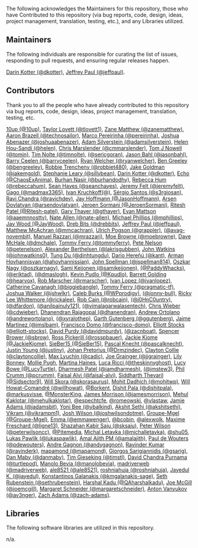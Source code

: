 The following acknowledges the Maintainers for this repository, those who have Contributed to this repository (via bug reports, code, design, ideas, project management, translation, testing, etc.), and any Libraries utilized.

## Maintainers

The following individuals are responsible for curating the list of issues, responding to pull requests, and ensuring regular releases happen.

[Darin Kotter (@dkotter)](https://github.com/dkotter), [Jeffrey Paul (@jeffpaul)](https://github.com/jeffpaul).

## Contributors

Thank you to all the people who have already contributed to this repository via bug reports, code, design, ideas, project management, translation, testing, etc.

[10up (@10up)](https://github.com/10up), [Taylor Lovett (@tlovett1)](https://github.com/tlovett1), [Zane Matthew (@zanematthew)](https://github.com/zanematthew), [Aaron Brazell (@technosailor)](https://github.com/technosailor), [Marco Pereirinha (@pereirinha)](https://github.com/pereirinha), [Joshua Abenazer (@joshuaabenazer)](https://github.com/joshuaabenazer), [Adam Silverstein (@adamsilverstein)](https://github.com/adamsilverstein), [Helen Hou-Sandí (@helen)](https://github.com/helen), [Chris Marslender (@cmmarslender)](https://github.com/cmmarslender), [Tom J Nowell (@tomjn)](https://github.com/tomjn), [Tim Nolte (@timnolte)](https://github.com/timnolte), [(@sericgoran)](https://github.com/sericgoran), [Jason Bahl (@jasonbahl)](https://github.com/jasonbahl), [Barry Ceelen (@barryceelen)](https://github.com/barryceelen), [Ryan Welcher (@ryanwelcher)](https://github.com/ryanwelcher), [Ben Greeley (@bengreeley)](https://github.com/bengreeley), [Robbie Trencheny (@robbiet480)](https://github.com/robbiet480), [Jake Goldman (@jakemgold)](https://github.com/jakemgold), [Stephanie Leary (@sillybean)](https://github.com/sillybean), [Darin Kotter (@dkotter)](https://github.com/dkotter), [Echo (@ChaosExAnima)](https://github.com/ChaosExAnima), [Burhan Nasir (@burhandodhy)](https://github.com/burhandodhy), [Rebecca Hum (@rebeccahum)](https://github.com/rebeccahum), [Sean Hayes (@seanchayes)](https://github.com/seanchayes), [Jeremy Felt (@jeremyfelt)](https://github.com/jeremyfelt), [Gago (@madmax3365)](https://github.com/madmax3365), [Ivan Kruchkoff(@)](https://github.com/ivankruchkoff), [Sérgio Santos (@s3rgiosan)](https://github.com/s3rgiosan), [Ravi Chandra (@ravichdev)](https://github.com/ravichdev), [Jay Hoffmann (@JasonHoffmann)](https://github.com/JasonHoffmann), [Arsen Dovlatyan (@arsendovlatyan)](https://github.com/arsendovlatyan), [Jeroen Sormani (@JeroenSormani)](https://github.com/JeroenSormani), [Ritesh Patel (@Ritesh-patel)](https://github.com/Ritesh-patel), [Gary Thayer (@gthayer)](https://github.com/gthayer), [Evan Mattson (@aaemnnosttv)](https://github.com/aaemnnosttv), [Nate Allen (@nate-allen)](https://github.com/nate-allen), [Michael Phillips (@mphillips)](https://github.com/mphillips), [Jay Wood (@JayWood)](https://github.com/JayWood), [Dreb Bits (@drebbits)](https://github.com/drebbits), [Jeffrey Paul (@jeffpaul)](https://github.com/jeffpaul), [Matthew McAchran (@mmcachran)](https://github.com/mmcachran), [Ulrich Pogson (@grappler)](https://github.com/grappler), [(@avag-novembit)](https://github.com/avag-novembit), [Manuel Razzari (@mrazzari)](https://github.com/mrazzari), [Moe Browne (@moebrowne)](https://github.com/moebrowne), [Dave McHale (@dmchale)](https://github.com/dmchale), [Tommy Ferry (@tommyferry)](https://github.com/tommyferry), [Pete Nelson (@petenelson)](https://github.com/petenelson), [Alexander Berthelsen (@lakrisgubben)](https://github.com/lakrisgubben), [John Watkins (@johnwatkins0)](https://github.com/johnwatkins0), [Tung Du (@dinhtungdu)](https://github.com/dinhtungdu), [Darío Hereñú (@kant)](https://github.com/kant), [Arman Hovhannisyan (@ahovhannissian)](https://github.com/ahovhannissian), [John Spellman (@jspellman814)](https://github.com/jspellman814), [Oszkar Nagy (@oszkarnagy)](https://github.com/oszkarnagy), [Sami Keijonen (@samikeijonen)](https://github.com/samikeijonen), [(@PaddyWhacks)](https://github.com/PaddyWhacks), [(@eriktad)](https://github.com/eriktad), [(@dmaslogh)](https://github.com/dmaslogh), [Kevin Pudlo (@Kpudlo)](https://github.com/Kpudlo), [Barrett Golding (@hearvox)](https://github.com/hearvox), [Rob Marscher (@rmarscher)](https://github.com/rmarscher), [Ivan Lopez (@ivanlopez)](https://github.com/ivanlopez), [Catherine Cavanagh (@biggiebangle)](https://github.com/biggiebangle), [Tommy Ferry (@pragmatic-tf)](https://github.com/pragmatic-tf), [Joshua Walker (@jshwlkr)](https://github.com/jshwlkr), [Caleb Burks (@WPprodigy)](https://github.com/WPprodigy), [(@jonny-bull)](https://github.com/jonny-bull), [Ricky Lee Whittemore (@rickalee)](https://github.com/rickalee), [Rob Cain (@robcain)](https://github.com/robcain), [(@j0HnC0untry)](https://github.com/j0HnC0untry), [(@dfardon)](https://github.com/dfardon), [(@anilpainuly121)](https://github.com/anilpainuly121), [(@vimalagarwalasentech)](https://github.com/vimalagarwalasentech), [Chris Wieber (@cdwieber)](https://github.com/cdwieber), [Dhanendran Rajagopal (@dhanendran)](https://github.com/dhanendran), [Andrew Ortolano (@andrewortolano)](https://github.com/andrewortolano), [(@xyralothep)](https://github.com/xyralothep), [Garth Gutenberg (@ggutenberg)](https://github.com/ggutenberg), [Jaime Martínez (@jmslbam)](https://github.com/jmslbam), [Francisco Domo (@francisco-domo)](https://github.com/francisco-domo), [Elliott Stocks (@elliott-stocks)](https://github.com/elliott-stocks), [David Purdy (@davidmpurdy)](https://github.com/davidmpurdy), [(@zacnboat)](https://github.com/zacnboat), [Spencer Brower (@sbrow)](https://github.com/sbrow), [Ross Pickerill (@rosspbauer)](https://github.com/rosspbauer), [Jackie Kjome (@JackieKjome)](https://github.com/JackieKjome), [SieBer15 (@SieBer15)](https://github.com/SieBer15), [Pascal Knecht (@pascalknecht)](https://github.com/pascalknecht), [Justin Young (@justiny)](https://github.com/justiny), [Johan Pretorius (@Drmzindec)](https://github.com/Drmzindec), [Clayton Collie (@claytoncollie)](https://github.com/claytoncollie), [Max Lyuchin (@cadic)](https://github.com/cadic), [Joe Grainger (@jjgrainger)](https://github.com/jjgrainger), [Lily Bonney](https://www.linkedin.com/in/lilybonney/), [Mollie Pugh](https://www.linkedin.com/in/molliepugh/), [Martina Haines](https://www.linkedin.com/in/martinahaines/), [Luca Ricci (@theskinnyghost)](https://github.com/theskinnyghost), [Lucy Bowe (@LucyTurtle)](https://github.com/LucyTurtle), [Dharmesh Patel (@iamdharmesh)](https://github.com/iamdharmesh), [(@jmstew3)](https://github.com/jmstew3), [Phil Crumm (@pcrumm)](https://github.com/pcrumm), [Faisal Alvi (@faisal-alvi)](https://github.com/faisal-alvi), [Siddharth Thevaril (@Sidsector9)](https://github.com/Sidsector9), [Will Skora (@skorasaurus)](https://github.com/skorasaurus), [Mohit Dadhich (@mohitwp)](https://github.com/mohitwp), [Will Howat-Comandré (@willhowat)](https://github.com/willhowat), [@Borkent](https://github.com/Borkent), [Dishit Pala (@dishitpala)](https://github.com/dishitpala), [@markusvisse](https://github.com/markusvisse), [@MonsterKing](https://github.com/MonsterKing), [James Morrison (@jamesmorrison)](https://github.com/jamesmorrison), [Mehul Kaklotar (@mehulkaklotar)](https://github.com/mehulkaklotar), [@espechtcfe](https://github.com/espechtcfe), [@romeowski](https://github.com/romeowski), [@vlastaw](https://github.com/vlastaw), [Jamie Adams (@jadamsbit)](https://github.com/jadamsbit), [Yoni Bee (@ybalkind)](https://github.com/ybalkind), [Akshit Sethi (@akshitsethi)](https://github.com/akshitsethi), [Vikram  (@vikrampm1)](https://github.com/vikrampm1), [Josh Wilson (@joshwilsondotme)](https://github.com/joshwilsondotme), [Groupe-Mgel (@Groupe-Mgel)](https://github.com/Groupe-Mgel), [Emma (@emmawenger)](https://github.com/emmawenger), [@bcobin](https://github.com/bcobin), [@alexwolk](https://github.com/alexwolk), [Maxime Freschard (@ligne13)](https://github.com/ligne13), [Shazahan Kabir Saju (@sksaju)](https://github.com/sksaju), [Peter Wilson (@peterwilsoncc)](https://github.com/peterwilsoncc), [@Pitemedia](https://github.com/Pitemedia), [Michal Letavka (@michalletavka)](https://github.com/michalletavka), [@shu05](https://github.com/shu05), [Lukas Pawlik (@lukaspawlik)](https://github.com/lukaspawlik), [Amal Ajith PM (@amalajith)](https://github.com/amalajith), [Paul de Wouters (@pdewouters)](https://github.com/pdewouters), [Andre Gagnon (@andygagnon)](https://github.com/andygagnon), [Ravinder Kumar (@ravinderk)](https://github.com/ravinderk), [mapamond (@mapamond)](https://github.com/mapamond), [Giorgos Sarigiannidis (@gsarig)](https://github.com/gsarig), [Dan Maby (@danmaby)](https://github.com/danmaby), [Tim Gieseking (@timstl)](https://github.com/timstl), [David Chandra Purnama (@turtlepod)](https://github.com/turtlepod), [Manolo Bevia (@manolobevia)](https://github.com/manolobevia), [madriverweb (@madriverweb)](https://github.com/madriverweb), [ale8521 (@ale8521)](https://github.com/ale8521), [roshniahuja (@roshniahuja)](https://github.com/roshniahuja), [Jayedul K. (@jayedul)](https://github.com/jayedul), [Konstantinos Galanakis (@kmgalanakis-sage)](https://github.com/kmgalanakis-sage), [Seth Rubenstein (@sethrubenstein)](https://github.com/sethrubenstein), [Harshal Kadu (@QAharshalkadu)](https://github.com/QAharshalkadu), [Joe McGill (@joemcgill)](https://github.com/joemcgill), [Margaret Schneider (@margaretschneider)](https://github.com/margaretschneider), [Anton Vanyukov (@av3nger)](https://github.com/av3nger), [Zach Adams (@zach-adams)](https://github.com/zach-adams).

## Libraries

The following software libraries are utilized in this repository.

n/a.
